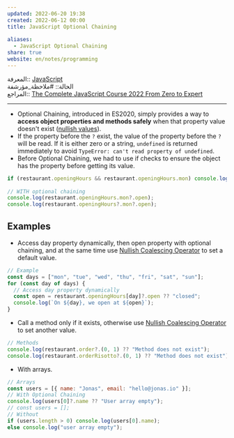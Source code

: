 ```yaml
---  
updated: 2022-06-20 19:38  
created: 2022-06-12 00:00  
title: JavaScript Optional Chaining  
  
aliases:  
  - JavaScript Optional Chaining  
share: true  
website: en/notes/programming  
---  
```

  
المعرفة:: [JavaScript](JavaScript)  
الحالة:: #ملاحظة_مؤرشفة  
المراجع:: [The Complete JavaScript Course 2022 From Zero to Expert](The%20Complete%20JavaScript%20Course%202022%20From%20Zero%20to%20Expert)  
  
---  
  
- Optional Chaining, introduced in ES2020, simply provides a way to **access object properties and methods safely** when that property value doesn't exist ([nullish values](,%20JavaScript%20Nullish%20Coalescing%20Operator#%5E82e081)).  
- If the property before the `?` exist, the value of the property before the `?` will be read. If it is either zero or a string, `undefined` is returned immediately to avoid `TypeError: can't read property of undefined`.  
- Before Optional Chaining, we had to use if checks to ensure the object has the property before getting its value.  
  
```js  
if (restaurant.openingHours && restaurant.openingHours.mon) console.log(restaurant.openingHours.mon.open);  
  
// WITH optional chaining  
console.log(restaurant.openingHours.mon?.open);  
console.log(restaurant.openingHours?.mon?.open);  
```  
  
## Examples  
  
- Access day property dynamically, then open property with optional chaining, and at the same time use [Nullish Coalescing Operator](JavaScript%20Nullish%20Coalescing%20Operator) to set a default value.  
  
```js  
// Example  
const days = ["mon", "tue", "wed", "thu", "fri", "sat", "sun"];  
for (const day of days) {  
  // Access day property dynamically  
  const open = restaurant.openingHours[day]?.open ?? "closed";  
  console.log(`On ${day}, we open at ${open}`);  
}  
```  
  
- Call a method only if it exists, otherwise use [Nullish Coalescing Operator](JavaScript%20Nullish%20Coalescing%20Operator) to set another value.  
  
```js  
// Methods  
console.log(restaurant.order?.(0, 1) ?? "Method does not exist");  
console.log(restaurant.orderRisotto?.(0, 1) ?? "Method does not exist");  
```  
  
- With arrays.  
  
```js  
// Arrays  
const users = [{ name: "Jonas", email: "hello@jonas.io" }];  
// With Optional Chaining  
console.log(users[0]?.name ?? "User array empty");  
// const users = [];  
// Without  
if (users.length > 0) console.log(users[0].name);  
else console.log("user array empty");  
```  
